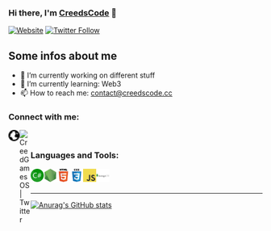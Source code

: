 ### Hi there, I'm [CreedsCode][website] 👋
[![Website](https://img.shields.io/website?label=creedscode.cc&style=for-the-badge&url=https%3A%2F%2Fcreedscode.cc)](http://creedscode.cc)
[![Twitter Follow](https://img.shields.io/twitter/follow/CreedGamesOA?color=1DA1F2&logo=twitter&style=for-the-badge)](https://twitter.com/intent/follow?original_referer=https%3A%2F%2Fgithub.com%2FCreedsCode&screen_name=CreedsCode)

## Some infos about me
- 🔭 I’m currently working on different stuff
- 🌱 I’m currently learning: Web3
- 📫 How to reach me: contact@creedscode.cc

### Connect with me:
[<img align="left" alt="http://creedscode.cc" width="22px" src="https://raw.githubusercontent.com/iconic/open-iconic/master/svg/globe.svg" />][website]
[<img align="left" alt="CreedGamesOS | Twitter" width="22px" src="https://cdn.jsdelivr.net/npm/simple-icons@v3/icons/twitter.svg" />][twitter]
<br />

### Languages and Tools:
<img align="left" alt="C#" width="26px" src="https://raw.githubusercontent.com/github/explore/master/topics/csharp/csharp.png" />
<img align="left" alt="Node.js" width="26px" src="https://raw.githubusercontent.com/github/explore/80688e429a7d4ef2fca1e82350fe8e3517d3494d/topics/nodejs/nodejs.png" />
<img align="left" alt="HTML5" width="26px" src="https://raw.githubusercontent.com/github/explore/80688e429a7d4ef2fca1e82350fe8e3517d3494d/topics/html/html.png" />
<img align="left" alt="CSS3" width="26px" src="https://raw.githubusercontent.com/github/explore/80688e429a7d4ef2fca1e82350fe8e3517d3494d/topics/css/css.png" />
<img align="left" alt="JavaScript" width="26px" src="https://raw.githubusercontent.com/github/explore/80688e429a7d4ef2fca1e82350fe8e3517d3494d/topics/javascript/javascript.png" />
<img align="left" alt="MongoDB" width="26px" src="https://raw.githubusercontent.com/github/explore/80688e429a7d4ef2fca1e82350fe8e3517d3494d/topics/mongodb/mongodb.png" />
<br />
<br />

---

[![Anurag's GitHub stats](https://github-readme-stats.vercel.app/api?username=creedscode)](https://github.com/anuraghazra/github-readme-stats)

[website]: http://creedscode.cc
[twitter]: https://twitter.com/CreedGamesOA
[linkedIn]: https://www.linkedin.com/in/dercioh

